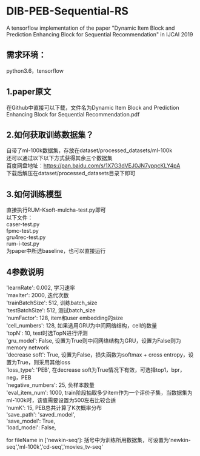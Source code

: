 # DIB-PEB-Sequential-RS
A tensorflow implementation of the  paper "Dynamic Item Block and Prediction Enhancing Block for Sequential Recommendation" in IJCAI 2019

需求环境：
---------
python3.6，tensorflow

1.paper原文
------
  在Github中直接可以下载，文件名为Dynamic Item Block and Prediction Enhancing Block for Sequential Recommendation.pdf
  
2.如何获取训练数据集？
------
  自带了ml-100k数据集，存放在dataset/processed_datasets/ml-100k<br>
  还可以通过以下以下方式获得其余三个数据集<br>
  百度网盘地址：https://pan.baidu.com/s/1X7G3dVEJ0JN7yppcKLY4pA<br>
  下载后解压在dataset/processed_datasets目录下即可<br>


3.如何训练模型
------
  直接执行RUM-Ksoft-mulcha-test.py即可<br>
  以下文件：<br>
  caser-test.py <br>
  fpmc-test.py <br>
  gru4rec-test.py <br>
  rum-i-test.py<br>
  为paper中所选baseline，也可以直接运行<br>
  
4参数说明
------
'learnRate': 0.002,         学习速率<br>
'maxIter': 2000,            迭代次数<br>
'trainBatchSize': 512,      训练batch_size<br>
'testBatchSize': 512,       测试batch_size <br>
'numFactor': 128,           item和user embedding的size<br>
'cell_numbers': 128,        如果选用GRU为中间网络结构，cell的数量<br>
'topN': 10,                 test时选TopN进行评测<br>
'gru_model': False,         设置为True则中间网络结构为GRU，设置为False则为memory network<br>
'decrease soft': True,      设置为False，损失函数为softmax + cross entropy，设置为True，则采用其他loss<br>
'loss_type': 'PEB',         在decrease soft为True情况下有效，可选择top1，bpr，neg，PEB<br>
'negative_numbers': 25,     负样本数量<br>
'eval_item_num': 1000,      train阶段抽取多少item作为一个评价子集，当数据集为ml-100k时，该值需要设置为500左右比较合适<br>
'numK': 15,                 PEB总共计算了K次概率分布<br>
'save_path': 'saved_model',<br>
'save_model': True,<br>
'load_model': False,<br>

for fileName in ['newkin-seq']:   括号中为训练所用数据集，可设置为'newkin-seq','ml-100k','cd-seq','movies_tv-seq'
